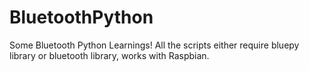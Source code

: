 # BluetoothPython
Some Bluetooth Python Learnings!
All the scripts either require bluepy library or bluetooth library, works with Raspbian.

